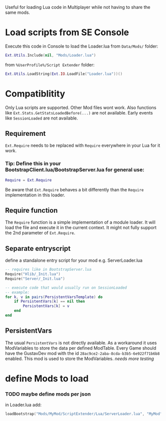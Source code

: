 Useful for loading Lua code in Multiplayer while not having to share the same mods.


# Load scripts from SE Console

Execute this code in Console to load the Loader.lua
from `Data/Mods/` folder:

```lua
Ext.Utils.Include(nil, "Mods/Loader.lua")
```

from `%UserProfile%/Script Extender` folder:

```lua
Ext.Utils.LoadString(Ext.IO.LoadFile("Loader.lua"))()
```

# Compatiblitity

Only Lua scripts are supported. Other Mod files wont work.
Also functions like `Ext.Stats.GetStatsLoadedBefore(...)` are not available.
Early events like `SessionLoaded` are not available.

## Requirement

`Ext.Require` needs to be replaced with `Require` everywhere in your Lua for it work.

### Tip: Define this in your BootstrapClient.lua/BootstrapServer.lua for general use:

```lua
Require = Ext.Require
```

Be aware that `Ext.Require` behaves a bit differently than the `Require` implementation in this loader.

## Require function

The `Require` function is a simple implementation of a module loader. It will load the file and execute it in the current context.
It might not fully support the 2nd parameter of `Ext.Require`.

## Separate entryscript

define a standalone entry script for your mod e.g. ServerLoader.lua

```lua
-- requires like in BootstrapServer.lua
Require("Hlib/_Init.lua")
Require("Server/_Init.lua")

-- execute code that would usually run on SessionLoaded
-- example:
for k, v in pairs(PersistentVarsTemplate) do
    if PersistentVars[k] == nil then
        PersistentVars[k] = v
    end
end
```

## PersistentVars

The usual `PersistentVars` is not directly available. As a workaround it uses ModVariables to store the data per defined ModTable.
Every Game should have the GustavDev mod with the id `28ac9ce2-2aba-8cda-b3b5-6e922f71b6b8` enabled. This mod is used to store the ModVariables.
*needs more testing*

# define Mods to load

### TODO maybe define mods per json

in Loader.lua add:

```lua
loadBootstrap("Mods/MyMod/ScriptExtender/Lua/ServerLoader.lua", "MyMod")
```
